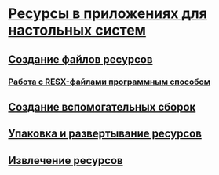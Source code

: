 # [Ресурсы в приложениях для настольных систем](index.md)
## [Создание файлов ресурсов](creating-resource-files-for-desktop-apps.md)
### [Работа с RESX-файлами программным способом](working-with-resx-files-programmatically.md)
## [Создание вспомогательных сборок](creating-satellite-assemblies-for-desktop-apps.md)
## [Упаковка и развертывание ресурсов](packaging-and-deploying-resources-in-desktop-apps.md)
## [Извлечение ресурсов](retrieving-resources-in-desktop-apps.md)
